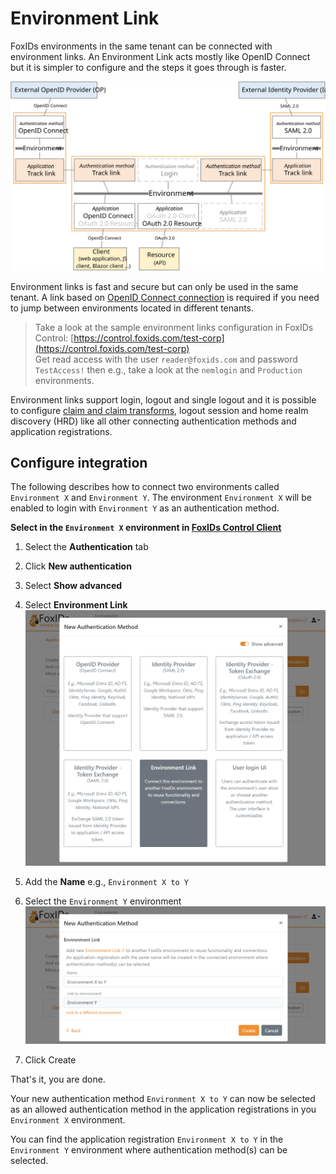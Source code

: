 # Environment Link

FoxIDs environments in the same tenant can be connected with environment links. An Environment Link acts mostly like OpenID Connect but it is simpler to configure and the steps it goes through is faster. 

![Environment Link](images/how-to-environment-link.svg)

Environment links is fast and secure but can only be used in the same tenant. A link based on [OpenID Connect connection](howto-oidc-foxids.md) is required if you need to jump between environments located in different tenants.

> Take a look at the sample environment links configuration in FoxIDs Control: [https://control.foxids.com/test-corp](https://control.foxids.com/test-corp)  
> Get read access with the user `reader@foxids.com` and password `TestAccess!` then e.g., take a look at the `nemlogin` and `Production` environments.

Environment links support login, logout and single logout and it is possible to configure [claim and claim transforms](claim.md), logout session and home realm discovery (HRD) like all other connecting authentication methods and application registrations.

## Configure integration

The following describes how to connect two environments called `Environment X` and `Environment Y`. The environment `Environment X` will be enabled to login with `Environment Y` as an authentication method.

**Select in the `Environment X` environment in [FoxIDs Control Client](control.md#foxids-control-client)**

1. Select the **Authentication** tab
2. Click **New authentication**
3. Select **Show advanced**  
4. Select **Environment Link**     
   ![Select Environment Link authentication method](images/howto-environmentlink-foxids-auth-method-select.png)

5. Add the **Name** e.g., `Environment X to Y` 
4. Select the `Environment Y` environment
   ![Select Environment Link authentication method](images/howto-environmentlink-foxids-auth-method-y-select.png)
6. Click Create

That's it, you are done. 

Your new authentication method `Environment X to Y` can now be selected as an allowed authentication method in the application registrations in you `Environment X` environment.  

You can find the application registration `Environment X to Y` in the `Environment Y` environment where authentication method(s) can be selected.